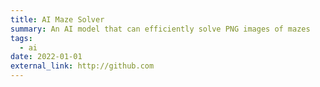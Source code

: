 ```yaml
---
title: AI Maze Solver
summary: An AI model that can efficiently solve PNG images of mazes
tags:
  - ai
date: 2022-01-01
external_link: http://github.com
---
```

